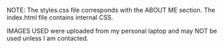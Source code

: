 NOTE: The styles.css file corresponds with the ABOUT ME section.  The index.html file contains internal CSS.

IMAGES USED were uploaded from my personal laptop and may NOT be used unless I am contacted.
